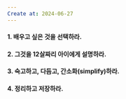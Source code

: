 ```yaml
---
Create at: 2024-06-27
---
```

#### 1. 배우고 싶은 것을 선택하라.

#### 2. 그것을 12살짜리 아이에게 설명하라.

#### 3. 숙고하고, 다듬고, 간소화(simplify)하라.

#### 4. 정리하고 저장하라.
